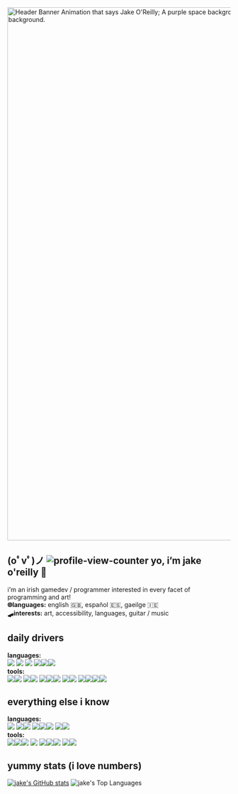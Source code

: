 <img src="https://github.com/JakeDaSpud/JakeDaSpud/assets/78006039/bde38fdb-a21e-42b2-afb7-077a7ac16879" width="1200px" alt="Header Banner Animation that says Jake O'Reilly; A purple space background with the 8 planets scrolling from left to right; A witch and black cat on a broom flies past and into the background." title="Header Banner Animation that says Jake O'Reilly; A purple space background with the 8 planets scrolling from left to right; A witch and black cat on a broom flies past and into the background.">

## (oﾟvﾟ)ノ ![profile-view-counter](https://visitor-badge.laobi.icu/badge?page_id=jakedaspud.visitor-badge&title=Views&left_color=%23A869D4&right_color=%2342006D) yo, i’m jake o'reilly 🥐
i'm an irish gamedev / programmer interested in every facet of programming and art!
<br>**🌐languages:** english 🇬🇧, español 🇪🇸, gaeilge 🇮🇪
<br>**🛹interests:** art, accessibility, languages, guitar / music

## daily drivers
**languages:**<br><a href="https://cplusplus.com/"><img src="https://img.shields.io/badge/-C++-00599C?style=flat-square&logo=cplusplus&logoColor=ffffff"></a> <a href="https://godotengine.org/"><img src="https://img.shields.io/badge/-GDScript-478CBF?style=flat-square&logo=godotengine&logoColor=ffffff"></a> <a href="https://www.python.org/"><img src="https://img.shields.io/badge/-Python-3776AB?style=flat-square&logo=python&logoColor=ffffff"></a> <a href="https://www.w3schools.com/js/default.asp"><img src="https://img.shields.io/badge/-JavaScript-F7DF1E?style=flat-square&logo=javascript&logoColor=4a380d"></a><a href="https://www.w3schools.com/html/default.asp"><img src="https://img.shields.io/badge/-HTML5-E34F26?style=flat-square&logo=html5&logoColor=ffffff"></a><a href="https://www.w3schools.com/css/default.asp"><img src="https://img.shields.io/badge/-CSS3-1572B6?style=flat-square&logo=css3&logoColor=ffffff"></a>
<br>**tools:**<br><a href="https://godotengine.org/"><img src="https://img.shields.io/badge/-Godot-478CBF?style=flat-square&logo=godotengine&logoColor=ffffff"></a><a href="https://unity.com/"><img src="https://img.shields.io/badge/-Unity-262626?style=flat-square&logo=unity&logoColor=ffffff"></a> <a href="https://obsproject.com/"><img src="https://img.shields.io/badge/-OBS-302E31?style=flat-square&logo=obsstudio&logoColor=ffffff"></a><a  href="https://www.blackmagicdesign.com/products/davinciresolve"><img src="https://img.shields.io/badge/-DaVinci_Resolve-233A51?style=flat-square&logo=davinciresolve&logoColor=ffffff"></a> <a href="https://code.visualstudio.com/"><img src="https://img.shields.io/badge/-VSC-0078D4?style=flat-square&logo=htmx&logoColor=ffffff"></a><a href="https://github.com/"><img src="https://img.shields.io/badge/-GitHub-181717?style=flat-square&logo=github&logoColor=ffffff"></a><a href="https://git-scm.com/"><img src="https://img.shields.io/badge/-Git-F05032?style=flat-square&logo=git&logoColor=ffffff"></a> <a href="https://firealpaca.com"><img src="https://img.shields.io/badge/-FireAlpaca-FE7313?style=flat-square&logo=fireship&logoColor=ffffff"></a><a href="https://www.blender.org/"><img src="https://img.shields.io/badge/-Blender-E87D0D?style=flat-square&logo=blender&logoColor=ffffff"></a> <a href="https://obsidian.md/"><img src="https://img.shields.io/badge/-Obsidian-7C3AED?style=flat-square&logo=obsidian&logoColor=ffffff"></a><a href="https://www.notion.so/"><img src="https://img.shields.io/badge/-Notion-ffffff?style=flat-square&logo=notion&logoColor=000000"></a><a href="https://www.google.com/docs/about/"><img src="https://img.shields.io/badge/-GDocs-4285F4?style=flat-square&logo=googledocs&logoColor=ffffff"></a><a href="https://workspace.google.com/intl/en_ie/products/sheets/"><img src="https://img.shields.io/badge/-GSheets-34A853?style=flat-square&logo=googlesheets&logoColor=ffffff"></a>

## everything else i know
**languages:**<br><a href="https://www.learn-c.org/"><img src="https://img.shields.io/badge/-C-707d8c?style=flat-square&logo=c&logoColor=ffffff"></a> <a href="https://www.java.com/en/"><img src="https://img.shields.io/badge/-Java-F19011?style=flat-square&logo=oracle&logoColor=ffffff"></a><a href="https://learn.microsoft.com/en-us/dotnet/csharp/"><img src="https://img.shields.io/badge/-C%23-3B2E58?style=flat-square&logo=dotnet&logoColor=ffffff"></a> <a href="https://www.php.net/"><img src="https://img.shields.io/badge/-PHP-777BB4?style=flat-square&logo=htmx&logoColor=ffffff"></a><a href="https://www.mysql.com/"><img src="https://img.shields.io/badge/-MySQL-4479A1?style=flat-square&logo=mysql&logoColor=ffffff"></a><a href="https://www.sqlite.org/"><img src="https://img.shields.io/badge/-SQLite-003B57?style=flat-square&logo=sqlite&logoColor=ffffff"></a> <a href="https://makecode.microbit.org/"><img src="https://img.shields.io/badge/-MakeCode-3454D1?style=flat-square&logo=htmx&logoColor=ffffff"></a><a href="https://scratch.mit.edu/"><img src="https://img.shields.io/badge/-Scratch-855CD6?style=flat-square&logo=htmx&logoColor=ffffff"></a>
<br>**tools:**<br><a href="https://thonny.org/"><img src="https://img.shields.io/badge/-Thonny-60745C?style=flat-square&logo=python&logoColor=ffffff"></a><a href="https://www.jetbrains.com/"><img src="https://img.shields.io/badge/-JetBrains-000000?style=flat-square&logo=jetbrains&logoColor=ffffff"></a><a href="https://netbeans.apache.org/front/main/index.html"><img src="https://img.shields.io/badge/-NetBeans-1B6AC6?style=flat-square&logo=apachenetbeanside&logoColor=ffffff"></a> <a href="https://www.wireshark.org/"><img src="https://img.shields.io/badge/-WireShark-0152FF?style=flat-square&logo=wireshark&logoColor=ffffff"></a>
<a href="https://www.gimp.org/"><img src="https://img.shields.io/badge/-GIMP-5C5543?style=flat-square&logo=gimp&logoColor=ffffff"></a><a href="https://www.autodesk.com/eu/products/maya/"><img src="https://img.shields.io/badge/-Maya-37A5CC?style=flat-square&logo=autodeskmaya&logoColor=ffffff"></a><a href="https://www.movavi.com/"><img src="https://img.shields.io/badge/-Movavi-0034F5?style=flat-square&logo=coronaengine&logoColor=ffffff"></a> <a href="https://www.microsoft.com/en-ie/microsoft-365/word"><img src="https://img.shields.io/badge/-MSWord-1759BC?style=flat-square&logo=googledocs&logoColor=ffffff"></a><a href="https://www.microsoft.com/en-ie/microsoft-365/excel"><img src="https://img.shields.io/badge/-MSExcel-107C41?style=flat-square&logo=googlesheets&logoColor=ffffff"></a>

## yummy stats (i love numbers)
[![jake's GitHub stats](https://github-readme-stats.vercel.app/api?username=jakedaspud&theme=nightowl)](https://github.com/anuraghazra/github-readme-stats)
![jake's Top Languages](https://github-readme-stats.vercel.app/api/top-langs/?username=jakedaspud&size_weight=0.2&count_weight=0.8&hide=shaderlab,hlsl,cmake,makefile,css&layout=compact&theme=nightowl)
